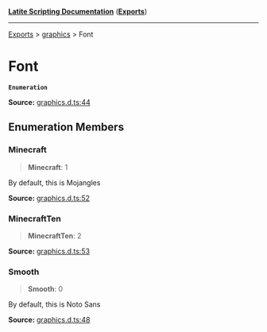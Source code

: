 [**Latite Scripting Documentation**](../../README.md) ([**Exports**](../../exports.md))

---

[Exports](../../exports.md) > [graphics](../index.md) > Font

# Font

**`Enumeration`**

**Source:** [graphics.d.ts:44](https://github.com/LatiteScripting/latitescripting.github.io/blob/d4523bf/definitions/graphics.d.ts#L44)

## Enumeration Members

### Minecraft

> **Minecraft**: 1

By default, this is Mojangles

**Source:** [graphics.d.ts:52](https://github.com/LatiteScripting/latitescripting.github.io/blob/d4523bf/definitions/graphics.d.ts#L52)

### MinecraftTen

> **MinecraftTen**: 2

**Source:** [graphics.d.ts:53](https://github.com/LatiteScripting/latitescripting.github.io/blob/d4523bf/definitions/graphics.d.ts#L53)

### Smooth

> **Smooth**: 0

By default, this is Noto Sans

**Source:** [graphics.d.ts:48](https://github.com/LatiteScripting/latitescripting.github.io/blob/d4523bf/definitions/graphics.d.ts#L48)
